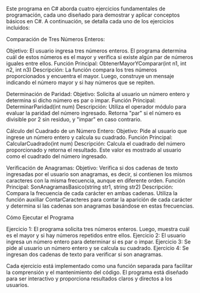 Este programa en C# aborda cuatro ejercicios fundamentales de programación, cada uno diseñado para demostrar y aplicar conceptos básicos en C#. A continuación, se detalla cada uno de los ejercicios incluidos:

Comparación de Tres Números Enteros:

Objetivo: El usuario ingresa tres números enteros. 
El programa determina cuál de estos números es el mayor y verifica si existe algún par de números iguales entre ellos.
Función Principal: ObtenerMayorYComparar(int n1, int n2, int n3)
Descripción: La función compara los tres números proporcionados y encuentra el mayor. Luego, construye un mensaje indicando el número mayor y si hay números que se repiten.

Determinación de Paridad:
Objetivo: Solicita al usuario un número entero y determina si dicho número es par o impar.
Función Principal: DeterminarParidad(int num)
Descripción: Utiliza el operador módulo para evaluar la paridad del número ingresado. Retorna "par" si el número es divisible por 2 sin residuo, y "impar" en caso contrario.

Cálculo del Cuadrado de un Número Entero:
Objetivo: Pide al usuario que ingrese un número entero y calcula su cuadrado.
Función Principal: CalcularCuadrado(int num)
Descripción: Calcula el cuadrado del número proporcionado y retorna el resultado. Este valor es mostrado al usuario como el cuadrado del número ingresado.

Verificación de Anagramas:
Objetivo: Verifica si dos cadenas de texto ingresadas por el usuario son anagramas, es decir, si contienen los mismos caracteres con la misma frecuencia, aunque en diferente orden.
Función Principal: SonAnagramasBasico(string str1, string str2)
Descripción: Compara la frecuencia de cada carácter en ambas cadenas. Utiliza la función auxiliar ContarCaracteres para contar la aparición de cada carácter y determina si las cadenas son anagramas basándose en estas frecuencias.

Cómo Ejecutar el Programa

Ejercicio 1: El programa solicita tres números enteros. Luego, muestra cuál es el mayor y si hay números repetidos entre ellos.
Ejercicio 2: El usuario ingresa un número entero para determinar si es par o impar.
Ejercicio 3: Se pide al usuario un número entero y se calcula su cuadrado.
Ejercicio 4: Se ingresan dos cadenas de texto para verificar si son anagramas.

Cada ejercicio está implementado como una función separada para facilitar la comprensión y el mantenimiento del código. El programa está diseñado para ser interactivo y proporciona resultados claros y directos a los usuarios.

